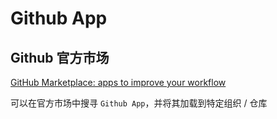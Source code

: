 # Github App

## Github 官方市场

[GitHub Marketplace: apps to improve your workflow](https://github.com/marketplace?category=&query=&type=apps&verification=)

可以在官方市场中搜寻 `Github App`，并将其加载到特定组织 / 仓库

